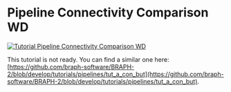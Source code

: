 # Pipeline Connectivity Comparison WD

[![Tutorial Pipeline Connectivity Comparison WD](https://img.shields.io/badge/PDF-Download-red?style=flat-square&logo=adobe-acrobat-reader)](tut_a_con_wd.pdf)

This tutorial is not ready. You can find a similar one here: [https://github.com/braph-software/BRAPH-2/blob/develop/tutorials/pipelines/tut_a_con_but](https://github.com/braph-software/BRAPH-2/blob/develop/tutorials/pipelines/tut_a_con_but).
